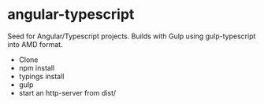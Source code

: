 # angular-typescript
Seed for Angular/Typescript projects. Builds with Gulp using gulp-typescript into AMD format.

* Clone
* npm install
* typings install
* gulp
* start an http-server from dist/
